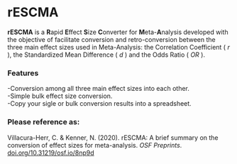 # rESCMA

<b>rESCMA</b> is a <b>R</b>apid <b>E</b>ffect <b>S</b>ize <b>C</b>onverter for <b>M</b>eta-<b>A</b>nalysis developed with the objective of facilitate conversion and retro-conversion between the three main effect sizes used in Meta-Analysis: the Correlation Coefficient ( <i>r</i> ), the Standardized Mean Difference ( <i>d</i> ) and the Odds Ratio ( <i>OR</i> ).

### Features 
-Conversion among all three main effect sizes into each other.<br>-Simple bulk effect size conversion.<br>-Copy your sigle or bulk conversion results into a spreadsheet.

### Please reference as:
Villacura-Herr, C. & Kenner, N. (2020). rESCMA: A brief summary on the conversion of effect sizes for meta-analysis. <i>OSF Preprints</i>. <a href="http://doi.org/10.31219/osf.io/8np9d">doi.org/10.31219/osf.io/8np9d</a>
